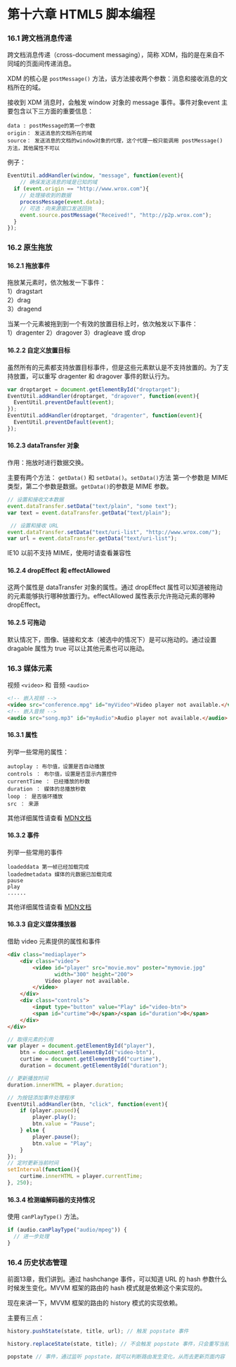 # 第十六章 HTML5 脚本编程

### 16.1 跨文档消息传递
跨文档消息传递（cross-document messaging），简称 XDM，指的是在来自不同域的页面间传递消息。

XDM 的核心是 `postMessage()` 方法，该方法接收两个参数：消息和接收消息的文档所在的域。

接收到 XDM 消息时，会触发 window 对象的 message 事件。事件对象event 主要包含以下三方面的重要信息：
```
data : postMessage的第一个参数
origin： 发送消息的文档所在的域
source： 发送消息的文档的window对象的代理，这个代理一般只能调用 postMessage() 方法，其他属性不可以
```

例子：
```js
EventUtil.addHandler(window, "message", function(event){
    // 确保发送消息的域是已知的域
  if (event.origin == "http://www.wrox.com"){
    // 处理接收到的数据
    processMessage(event.data);
    // 可选：向来源窗口发送回执
    event.source.postMessage("Received!", "http://p2p.wrox.com"); 
  }
});
```

### 16.2 原生拖放

#### 16.2.1 拖放事件

拖放某元素时，依次触发一下事件：  
1）dragstart  
2）drag  
3）dragend

当某一个元素被拖到到一个有效的放置目标上时，依次触发以下事件：  
1）dragenter
2）dragover
3）dragleave 或 drop

#### 16.2.2 自定义放置目标
虽然所有的元素都支持放置目标事件，但是这些元素默认是不支持放置的。为了支持放置，可以重写 dragenter 和 dragover 事件的默认行为。

```js
var droptarget = document.getElementById("droptarget");
EventUtil.addHandler(droptarget, "dragover", function(event){ 
  EventUtil.preventDefault(event);
});
EventUtil.addHandler(droptarget, "dragenter", function(event){ 
  EventUtil.preventDefault(event);
});
```

#### 16.2.3 dataTransfer 对象
作用：拖放时进行数据交换。

主要有两个方法： `getData()` 和 `setData()`。`setData()`方法 第一个参数是 MIME类型，第二个参数是数据。`getData()`的参数是 MIME 参数。

```js
// 设置和接收文本数据
event.dataTransfer.setData("text/plain", "some text");
var text = event.dataTransfer.getData("text/plain"); 

 // 设置和接收 URL
event.dataTransfer.setData("text/uri-list", "http://www.wrox.com/"); 
var url = event.dataTransfer.getData("text/uri-list");
```

IE10 以前不支持 MIME，使用时请查看兼容性

#### 16.2.4 dropEffect 和 effectAllowed
这两个属性是 dataTransfer 对象的属性。通过 dropEffect 属性可以知道被拖动的元素能够执行哪种放置行为。effectAllowed 属性表示允许拖动元素的哪种 dropEffect。

#### 16.2.5 可拖动
默认情况下，图像、链接和文本（被选中的情况下）是可以拖动的。通过设置 dragable 属性为 true 可以让其他元素也可以拖动。

### 16.3 媒体元素
视频 `<video>` 和 音频 `<audio>`

```html
<!-- 嵌入视频 -->
<video src="conference.mpg" id="myVideo">Video player not available.</video>
<!-- 嵌入音频 -->
<audio src="song.mp3" id="myAudio">Audio player not available.</audio>
```

#### 16.3.1 属性

列举一些常用的属性：
```
autoplay : 布尔值，设置是否自动播放
controls ： 布尔值，设置是否显示内置控件
currentTime ： 已经播放的秒数
duration ： 媒体的总播放秒数
loop ： 是否循环播放
src ： 来源
```
其他详细属性请查看 [MDN文档](https://developer.mozilla.org/en-US/docs/Web/HTML/Element/video)

#### 16.3.2 事件

列举一些常用的事件
```
loadeddata 第一帧已经加载完成
loadedmetadata 媒体的元数据已加载完成
pause
play
......
```
其他详细属性请查看 [MDN文档](https://developer.mozilla.org/en-US/docs/Web/HTML/Element/video)

#### 16.3.3 自定义媒体播放器

借助 video 元素提供的属性和事件

```html
<div class="mediaplayer">
    <div class="video">
        <video id="player" src="movie.mov" poster="mymovie.jpg"
               width="300" height="200">
            Video player not available.
        </video>
    </div>
    <div class="controls">
        <input type="button" value="Play" id="video-btn">
        <span id="curtime">0</span>/<span id="duration">0</span>
    </div>
</div>
```

```js
// 取得元素的引用
var player = document.getElementById("player"),
    btn = document.getElementById("video-btn"),
    curtime = document.getElementById("curtime"),
    duration = document.getElementById("duration");

// 更新播放时间
duration.innerHTML = player.duration;

// 为按钮添加事件处理程序
EventUtil.addHandler(btn, "click", function(event){
    if (player.paused){
        player.play();
        btn.value = "Pause";
    } else {
        player.pause();
        btn.value = "Play";
    }
});
// 定时更新当前时间
setInterval(function(){
    curtime.innerHTML = player.currentTime;
}, 250);
```

#### 16.3.4 检测编解码器的支持情况
使用 `canPlayType()` 方法。
```js
if (audio.canPlayType("audio/mpeg")) {
  // 进一步处理
}
```


### 16.4 历史状态管理
前面13章，我们讲到。通过 hashchange 事件，可以知道 URL 的 hash 参数什么时候发生变化。MVVM 框架的路由的 hash 模式就是依赖这个来实现的。

现在来讲一下，MVVM 框架的路由的 history 模式的实现依赖。

主要有三点： 
```js
history.pushState(state, title, url); // 触发 popstate 事件

history.replaceState(state, title); // 不会触发 popstate 事件，只会重写当前的状态

popstate // 事件，通过监听 popstate，就可以判断路由发生变化，从而去更新页面内容
```

